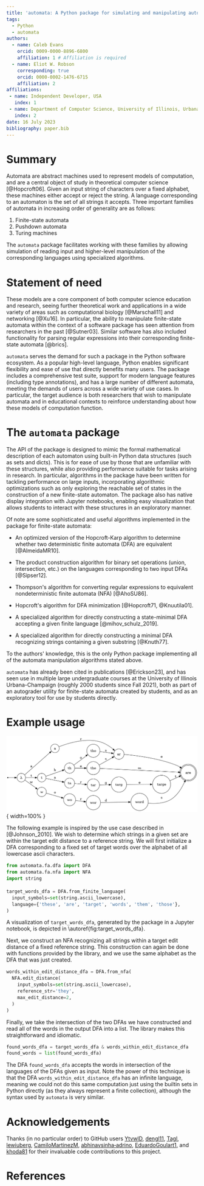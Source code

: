 ```yaml
---
title: 'automata: A Python package for simulating and manipulating automata'
tags:
  - Python
  - automata
authors:
  - name: Caleb Evans
    orcid: 0009-0000-8896-6800
    affiliation: 1 # Affiliation is required
  - name: Eliot W. Robson
    corresponding: true
    orcid: 0000-0002-1476-6715
    affiliation: 2
affiliations:
 - name: Independent Developer, USA
   index: 1
 - name: Department of Computer Science, University of Illinois, Urbana, IL, USA
   index: 2
date: 16 July 2023
bibliography: paper.bib
---
```


# Summary

Automata are abstract machines used to represent models of computation, and are a central object of study in theoretical computer science
[@Hopcroft06]. Given an input string of characters over a fixed alphabet, these machines either accept or reject the string. A language corresponding to an automaton is
the set of all strings it accepts. Three important families of automata in increasing order of generality are as follows:

1. Finite-state automata
2. Pushdown automata
3. Turing machines

The `automata` package facilitates working with these families by allowing simulation of reading input and higher-level manipulation
of the corresponding languages using specialized algorithms.

# Statement of need

These models are a core component of both computer science education and research, seeing further theoretical work
and applications in a wide variety of areas such as computational biology [@Marschall11] and networking [@Xu16].
In particular, the ability to manipulate finite-state automata within the context of a software package has seen attention from
researchers in the past [@Sutner03]. Similar software has also included
functionality for parsing regular expressions into their corresponding finite-state automata [@brics].

`automata` serves the demand for such a package in the Python software ecosystem. As a popular high-level language, Python enables
significant flexibility and ease of use that directly benefits many users. The package includes a comprehensive test suite,
support for modern language features (including type annotations), and has a large number of different automata,
meeting the demands of users across a wide variety of use cases. In particular, the target audience
is both researchers that wish to manipulate automata and in educational contexts to reinforce understanding about how these
models of computation function.


# The `automata` package

The API of the package is designed to mimic the formal mathematical description of each automaton using built-in Python data structures
(such as sets and dicts). This is for ease of use by those that are unfamiliar with these structures, while also providing performance
suitable for tasks arising in research. In particular, algorithms in the package have been written for tackling
performance on large inputs, incorporating algorithmic optimizations such as only exploring the reachable set of states
in the construction of a new finite-state automaton. The package also has native display integration with Jupyter
notebooks, enabling easy visualization that allows students to interact with these structures in an exploratory manner.

Of note are some sophisticated and useful algorithms implemented in the package for finite-state automata:

- An optimized version of the Hopcroft-Karp algorithm to determine whether two deterministic finite automata (DFA) are equivalent [@AlmeidaMR10].

- The product construction algorithm for binary set operations (union, intersection, etc.) on the languages corresponding to two input DFAs [@Sipser12].

- Thompson's algorithm for converting regular expressions to equivalent nondeterministic finite automata (NFA) [@AhoSU86].

- Hopcroft's algorithm for DFA minimization [@Hopcroft71, @Knuutila01].

- A specialized algorithm for directly constructing a state-minimal DFA accepting a given finite language [@mihov_schulz_2019].

- A specialized algorithm for directly constructing a minimal DFA recognizing strings containing
a given substring [@Knuth77].

To the authors' knowledge, this is the only Python package implementing all of the automata manipulation algorithms stated above.

`automata` has already been cited in publications [@Erickson23], and has seen use in multiple large undergraduate courses at
the University of Illinois Urbana-Champaign (roughly 2000 students since Fall 2021), both as part of an autograder utility for finite-state
automata created by students, and as an exploratory tool for use by students directly.

# Example usage

![A visualization of `target_words_dfa`. Transitions on characters leading to immediate rejections are omitted.\label{fig:target_words_dfa}](finite_language_dfa.png){ width=100% }

The following example is inspired by the use case described in [@Johnson_2010].
We wish to determine which strings in a given set are within the target edit distance
to a reference string. We will first initialize a DFA corresponding to a fixed set of target words
over the alphabet of all lowercase ascii characters.

```python
from automata.fa.dfa import DFA
from automata.fa.nfa import NFA
import string

target_words_dfa = DFA.from_finite_language(
  input_symbols=set(string.ascii_lowercase),
  language={'these', 'are', 'target', 'words', 'them', 'those'},
)
```
A visualization of `target_words_dfa`, generated by the package in a Jupyter notebook,
is depicted in \autoref{fig:target_words_dfa}.

Next, we construct an NFA recognizing all strings within a target edit distance of a fixed
reference string. This construction can again be done with functions provided by the library,
and we use the same alphabet as the DFA that was just created.

```python
words_within_edit_distance_dfa = DFA.from_nfa(
  NFA.edit_distance(
    input_symbols=set(string.ascii_lowercase),
    reference_str='they',
    max_edit_distance=2,
  )
)
```

Finally, we take the intersection of the two DFAs we have constructed and read all of
the words in the output DFA into a list. The library makes this straightforward and idiomatic.

```python
found_words_dfa = target_words_dfa & words_within_edit_distance_dfa
found_words = list(found_words_dfa)
```

The DFA `found_words_dfa` accepts the words in intersection of the languages of the
DFAs given as input. Note the power of this technique is that the DFA `words_within_edit_distance_dfa`
has an infinite language, meaning we could not do this same computation just using the builtin
sets in Python directly (as they always represent a finite collection), although the
syntax used by `automata` is very similar.

# Acknowledgements

Thanks (in no particular order) to GitHub users
[YtvwlD](https://github.com/YtvwlD),
[dengl11](https://github.com/dengl11),
[Tagl](https://github.com/Tagl),
[lewiuberg](https://github.com/lewiuberg),
[CamiloMartinezM](https://github.com/CamiloMartinezM),
[abhinavsinha‑adrino](https://github.com/abhinavsinha-adrino),
[EduardoGoulart1](https://github.com/EduardoGoulart1), and
[khoda81](https://github.com/khoda81)
for their invaluable code contributions to this project.

# References
